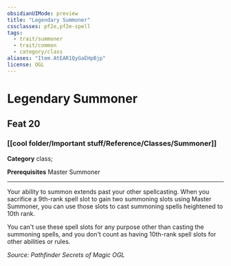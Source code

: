 ```yaml
---
obsidianUIMode: preview
title: "Legendary Summoner"
cssclasses: pf2e,pf2e-spell
tags:
  - trait/summoner
  - trait/common
  - category/class
aliases: "Item.AtEAR1QyGaEHpBjp"
license: OGL
---
```

# Legendary Summoner
## Feat 20
### [[cool folder/Important stuff/Reference/Classes/Summoner]]

**Category** class; 



**Prerequisites** Master Summoner
* * *
Your ability to summon extends past your other spellcasting. When you sacrifice a 9th-rank spell slot to gain two summoning slots using Master Summoner, you can use those slots to cast summoning spells heightened to 10th rank.

You can't use these spell slots for any purpose other than casting the summoning spells, and you don't count as having 10th-rank spell slots for other abilities or rules.

*Source: Pathfinder Secrets of Magic*
*OGL*